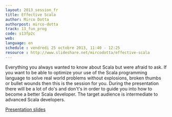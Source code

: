 ```yaml
---
layout: 2013_session_fr
title: Effective Scala
author: Mirco Dotta
authorpost: mirco-dotta
track: 13_fun_prog
code: s13fp2c
web: 
language: en
schedule : vendredi 25 octobre 2013, 11:40 - 12:25
resource : http://www.slideshare.net/mircodotta/effective-scala
---
```


Everything you always wanted to know about Scala but were afraid to ask. 
If you want to be able to optimize your use of the Scala programming language to solve real world problems without explosions, broken thumbs or bullet wounds then this is the session for you.
During the presentation there will be a lot of do's and don't's in order to guide you into how to become a better Scala developer. The target audience is intermediate to advanced Scala developers. 

[Presentation slides](http://www.slideshare.net/mircodotta/effective-scala)
